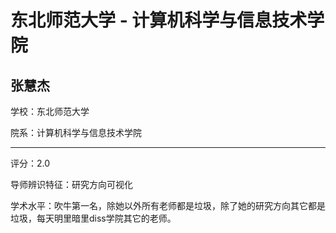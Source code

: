 # 东北师范大学 - 计算机科学与信息技术学院

## 张慧杰

学校：东北师范大学

院系：计算机科学与信息技术学院

* * *

评分：2.0

导师辨识特征：研究方向可视化

学术水平：吹牛第一名，除她以外所有老师都是垃圾，除了她的研究方向其它都是垃圾，每天明里暗里diss学院其它的老师。